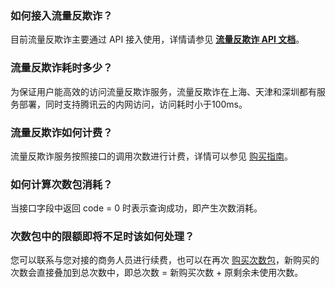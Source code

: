 ### 如何接入流量反欺诈？
目前流量反欺诈主要通过 API 接入使用，详情请参见 **[流量反欺诈 API 文档]()**。

### 流量反欺诈耗时多少？
为保证用户能高效的访问流量反欺诈服务，流量反欺诈在上海、天津和深圳都有服务部署，同时支持腾讯云的内网访问，访问耗时小于100ms。

### 流量反欺诈如何计费？
流量反欺诈服务按照接口的调用次数进行计费，详情可以参见 [购买指南]()。

### 如何计算次数包消耗？
当接口字段中返回 code = 0 时表示查询成功，即产生次数消耗。

### 次数包中的限额即将不足时该如何处理？
您可以联系与您对接的商务人员进行续费，也可以在再次 [购买次数包](https://buy.cloud.tencent.com/taf)，新购买的次数会直接叠加到总次数中，即总次数 = 新购买次数 + 原剩余未使用次数。